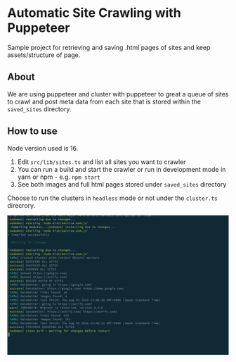 # Automatic Site Crawling with Puppeteer

Sample project for retrieving and saving .html pages of sites and keep assets/structure of page.

## About

We are using puppeteer and cluster with puppeteer to great a queue of sites to crawl and post meta data from each site that is stored within the `saved_sites` directory.

## How to use

Node version used is 16.

1. Edit `src/lib/sites.ts` and list all sites you want to crawler
2. You can run a build and start the crawler or run in development mode in yarn or npm - e.g. `npm start`
3. See both images and full html pages stored under `saved_sites` directory

Choose to run the clusters in `headless` mode or not under the `cluster.ts` direcrory.

![Alt text](sample.png)
